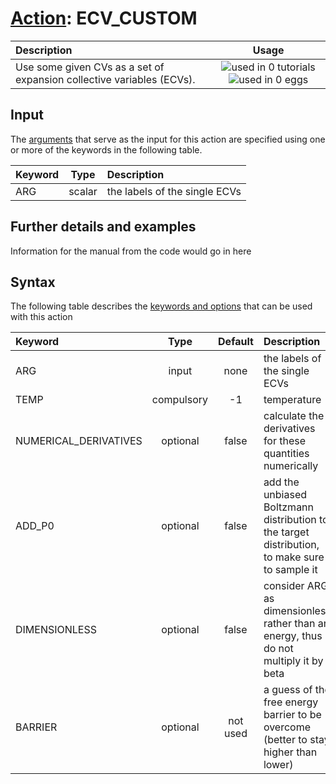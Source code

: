 # [Action](actions.md): ECV_CUSTOM

| Description    | Usage |
|:--------|:--------:|
| Use some given CVs as a set of expansion collective variables (ECVs). | ![used in 0 tutorials](https://img.shields.io/badge/tutorials-0-red.svg)![used in 0 eggs](https://img.shields.io/badge/nest-0-red.svg) | 

## Input

The [arguments](specifying_arguments.html) that serve as the input for this action are specified using one or more of the keywords in the following table.

| Keyword |  Type | Description |
|:--------|:------:|:-----------|
| ARG | scalar | the labels of the single ECVs |


## Further details and examples 
Information for the manual from the code would go in here 
## Syntax 
The following table describes the [keywords and options](parsing.md) that can be used with this action 

| Keyword | Type | Default | Description |
|:-------|:----:|:-------:|:-----------|
| ARG | input | none | the labels of the single ECVs |
| TEMP | compulsory | -1 |  temperature |
| NUMERICAL_DERIVATIVES | optional | false |  calculate the derivatives for these quantities numerically |
| ADD_P0 | optional | false |  add the unbiased Boltzmann distribution to the target distribution, to make sure to sample it |
| DIMENSIONLESS | optional | false |  consider ARG as dimensionless rather than an energy, thus do not multiply it by beta |
| BARRIER | optional | not used | a guess of the free energy barrier to be overcome (better to stay higher than lower) |
